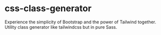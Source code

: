 # css-class-generator
Experience the simplicity of Bootstrap and the power of Tailwind together. Utility class generator like tailwindcss but in pure Sass.
